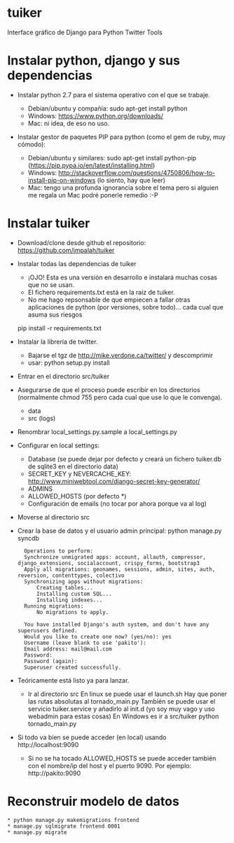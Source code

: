 # tuiker
Interface gráfico de Django para Python Twitter Tools


Instalar python, django y sus dependencias
===

- Instalar python 2.7 para el sistema operativo con el que se trabaje.
	* Debian/ubuntu y compañía: sudo apt-get install python
	* Windows: https://www.python.org/downloads/
	* Mac: ni idea, de eso no uso.
	
- Instalar gestor de paquetes PIP para python (como el gem de ruby, muy cómodo):
	* Debian/ubuntu y similares: sudo apt-get install python-pip (https://pip.pypa.io/en/latest/installing.html)
	* Windows: http://stackoverflow.com/questions/4750806/how-to-install-pip-on-windows (lo siento, hay que leer)
	* Mac: tengo una profunda ignorancia sobre el tema pero si alguien me regala un Mac podré ponerle remedio :-P



Instalar tuiker
===

- Download/clone desde github el repositorio: https://github.com/impalah/tuiker
- Instalar todas las dependencias de tuiker
	* ¡OJO! Esta es una versión en desarrollo e instalará muchas cosas que no se usan.
	* El fichero requirements.txt está en la raiz de tuiker.
	* No me hago repsonsable de que empiecen a fallar otras aplicaciones de python (por versiones, sobre todo)... cada cual que asuma sus riesgos
	
	pip install -r requirements.txt

- Instalar la librería de twitter.
	* Bajarse el tgz de http://mike.verdone.ca/twitter/ y descomprimir
	* usar: python setup.py install

- Entrar en el directorio src/tuiker
- Asegurarse de que el proceso puede escribir en los directorios (normalmente chmod 755 pero cada cual que use lo que le convenga).
	* data
	* src (logs)
- Renombrar local_settings.py.sample a local_settings.py
- Configurar en local settings:
	- Database (se puede dejar por defecto y creará un fichero tuiker.db de sqlite3 en el directorio data)
	- SECRET_KEY y NEVERCACHE_KEY: http://www.miniwebtool.com/django-secret-key-generator/
	- ADMINS
	- ALLOWED_HOSTS (por defecto *)
	- Configuración de emails (no tocar por ahora porque va al log)
- Moverse al directorio src
- Crear la base de datos y el usuario admin principal:
	python manage.py syncdb

		Operations to perform:
  		Synchronize unmigrated apps: account, allauth, compressor, django_extensions, socialaccount, crispy_forms, bootstrap3
  		Apply all migrations: geonames, sessions, admin, sites, auth, reversion, contenttypes, colectivo
		Synchronizing apps without migrations:
  			Creating tables...
  			Installing custom SQL...
  			Installing indexes...
		Running migrations:
  			No migrations to apply.

		You have installed Django's auth system, and don't have any superusers defined.
		Would you like to create one now? (yes/no): yes
		Username (leave blank to use 'pakito'):
		Email address: mail@mail.com
		Password:
		Password (again):
		Superuser created successfully.

- Teóricamente está listo ya para lanzar.
	* Ir al directorio src
	En linux se puede usar el launch.sh
		Hay que poner las rutas absolutas al tornado_main.py
	También se puede usar el servicio tuiker.service y añadirlo al init.d (yo soy muy vago y uso webadmin para estas cosas)
	En Windows es ir a src/tuiker
		python tornado_main.py
		
- Si todo va bien se puede acceder (en local) usando http://localhost:9090
	* Si no se ha tocado ALLOWED_HOSTS se puede acceder también con el nombre/ip del host y el puerto 9090.
		Por ejemplo: http://pakito:9090


	
		

Reconstruir modelo de datos
===

	* python manage.py makemigrations frontend
	* manage.py sqlmigrate frontend 0001	
	* manage.py migrate	
	
	
